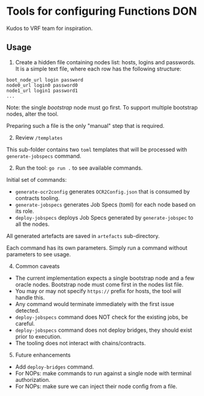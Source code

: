 # Tools for configuring Functions DON

Kudos to VRF team for inspiration.

## Usage

1. Create a hidden file containing nodes list: hosts, logins and passwords. 
It is a simple text file, where each row has the following structure:

```
boot_node_url login password
node0_url login0 password0
node1_url login1 password1
...
```

Note: the single *bootstrap* node must go first. To support multiple bootstrap nodes, alter the tool.

Preparing such a file is the only "manual" step that is required. 

2. Review `/templates`

This sub-folder contains two `toml` templates that will be processed with `generate-jobspecs` command.

2. Run the tool: `go run .` to see available commands.

Initial set of commands:
* `generate-ocr2config` generates `OCR2Config.json` that is consumed by contracts tooling.
* `generate-jobspecs` generates Job Specs (toml) for each node based on its role.
* `deploy-jobspecs` deploys Job Specs generated by `generate-jobspec` to all the nodes.

All generated artefacts are saved in `artefacts` sub-directory.

Each command has its own parameters. Simply run a command without parameters to see usage.

4. Common caveats

* The current implementation expects a single bootstrap node and a few oracle nodes.
Bootstrap node must come first in the nodes list file.
* You may or may not specify `https://` prefix for hosts, the tool will handle this.
* Any command would terminate immediately with the first issue detected.
* `deploy-jobspecs` command does NOT check for the existing jobs, be careful.
* `deploy-jobspecs` command does not deploy bridges, they should exist prior to execution.
* The tooling does not interact with chains/contracts.

5. Future enhancements

* Add `deploy-bridges` command.
* For NOPs: make commands to run against a single node with terminal authorization.
* For NOPs: make sure we can inject their node config from a file.

